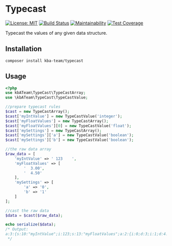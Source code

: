 # Typecast

[![License: MIT][license-mit]](LICENSE)
[![Build Status][build-status-master]][travis-ci]
[![Maintainability][maintainability-badge]][maintainability]
[![Test Coverage][coverage-badge]][coverage]

Typecast the values of any given data structure.

## Installation

```
composer install kba-team/typecast
```

## Usage

```php
<?php
use kbATeam\TypeCast\TypeCastArray;
use \kbATeam\TypeCast\TypeCastValue;

//prepare typecast rules
$cast = new TypeCastArray();
$cast['myIntValue'] = new TypeCastValue('integer');
$cast['myFloatValues'] = new TypeCastArray();
$cast['myFloatValues'][0] = new TypeCastValue('float');
$cast['mySettings'] = new TypeCastArray();
$cast['mySettings']['a'] = new TypeCastValue('boolean');
$cast['mySettings']['b'] = new TypeCastValue('boolean');

//the raw data array
$raw_data = [
    'myIntValue' => ' 123    ',
    'myFloatValues' => [
        '  3.00',
        '  4.50'
    ],
    'mySettings' => [
        'a' => '0',
        'b' => '1'
    ]
];

//cast the raw data
$data = $cast($raw_data);

echo serialize($data);
/* Output:
a:3:{s:10:"myIntValue";i:123;s:13:"myFloatValues";a:2:{i:0;d:3;i:1;d:4.5;}s:10:"mySettings";a:2:{s:1:"a";b:0;s:1:"b";b:1;}}
 */
```

[license-mit]: https://img.shields.io/badge/license-MIT-blue.svg
[travis-ci]: https://travis-ci.org/the-kbA-team/typecast
[build-status-master]: https://api.travis-ci.org/the-kbA-team/typecast.svg?branch=master
[maintainability-badge]: https://api.codeclimate.com/v1/badges/8e1a6f3bf601d757a4a3/maintainability
[maintainability]: https://codeclimate.com/github/the-kbA-team/typecast/maintainability
[coverage-badge]: https://api.codeclimate.com/v1/badges/8e1a6f3bf601d757a4a3/test_coverage
[coverage]: https://codeclimate.com/github/the-kbA-team/typecast/test_coverage
